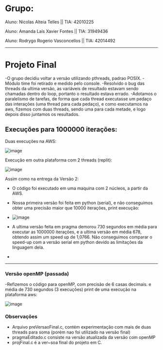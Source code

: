 # Grupo:

Aluno: Nicolas Alteia Telles || TIA: 42010225

Aluno: Amanda Laís Xavier Fontes || TIA: 31949436

Aluno: Rodrygo Rogerio Vasconcellos || TIA: 42014492


---

# Projeto Final

-O grupo decidiu voltar a versão utilizando pthreads, padrao POSIX.
-Módulo time foi retirado e medido pelo console.
-Resolvido o bug das threads da ultima versão, as variáveis de resultado estavam sendo chamadas dentro do loop, portanto o resultado estava errado.
-Adotamos o paralelismo de tarefas, de forma que cada thread executasse um pedaço das interações (uma thread para cada pedaço), e como executamos na aws, fizemos com duas threads, sendo uma para cada metade, e logo depois disso juntamos os resultados.

## Execuções para 1000000 iterações:

Duas execuções na AWS:

![image](https://user-images.githubusercontent.com/101070201/203726887-9db66276-564b-4cba-b660-f793eb026547.png)

Execução em outra plataforma com 2 threads (replit):

![image](https://user-images.githubusercontent.com/101070201/203727644-2dd6f818-d750-4d21-89eb-6587d3cf78c7.png)



Assim como na entrega da Versão 2:

* O código foi executado em uma maquina com 2 núcleos, a partir da AWS.
* Nossa primeira versão foi feita em python (serial), e não conseguimos obter uma precisão maior que 10000 iterações, print execução:
* ![image](https://user-images.githubusercontent.com/101070201/203731040-0ab6f0f8-8bbd-4034-98ac-b7608fc0c2a9.png)
* A ultima versão feita em pragma demorou 730 segundos em média para executar as 1000000 iterações, e a ultima versão em média 678, obtendo assim um speed up de 1,0766. Não conseguimos comparar o speed-up com a versão serial em python devido as limitações da linguagem dela.

* 
---

### Versão openMP (passada)

-Refizemos o código para openMP, com precisão de 6 casas decimais. e média de 730 segundos (3 execuções)
print de uma execução na plataforma aws:

![image](https://user-images.githubusercontent.com/101070201/203731908-643201a9-b23f-48b0-b7d5-370736ef4479.png)

### Observações
- Arquivo preVersaoFinal.c, contém experimentação com mais de duas threads para soma (porém nao foi utilizado na versão final)
- pragmaEditado.c consiste na versão atualizada da versão com openMP
- projFinal.c é a ver~soa final do projeto em C.
